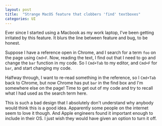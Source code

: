 ```yaml
---
layout: post
title:  "Strange MacOS feature that clobbers 'find' textboxes"
categories: UI
---
```

Ever since I started using a Macbook as my work laptop, I've been getting irritated by this feature. It blurs the line between feature and bug, to be honest.

Suppose I have a reference open in Chrome, and I search for a term `foo` on the page using `Cmd+F`. Now, reading the text, I find out that I need to go and change the `bar` function in my code. So I `Cmd+Tab` to my editor, and `Cmd+F` for `bar`, and start changing my code.

Halfway through, I want to re-read something in the reference, so I `Cmd+Tab` back to Chrome, but now Chrome has put `bar` in the find box and I'm somewhere else on the page! Time to get out of my code and try to recall what I had used as the search term here.

This is such a bad design that I absolutely don't understand why anybody would think this is a good idea. Apparently some people on the internet seem to love it though. And Apple engineers found it important enough to include in their OS. I just wish they would have given an option to turn it off.

